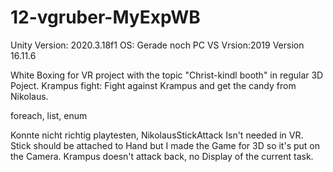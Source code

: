 # 12-vgruber-MyExpWB

Unity Version: 2020.3.18f1
OS: Gerade noch PC
VS Vrsion:2019 Version 16.11.6

White Boxing for VR project with the topic "Christ-kindl booth" in regular 3D Poject. Krampus fight: Fight against Krampus and get the candy from Nikolaus. 

foreach, list, enum 

Konnte nicht richtig playtesten, NikolausStickAttack Isn't needed in VR.
Stick should be attached to Hand but I made the Game for 3D so it's put on the Camera.
Krampus doesn't attack back, no Display of the current task.
